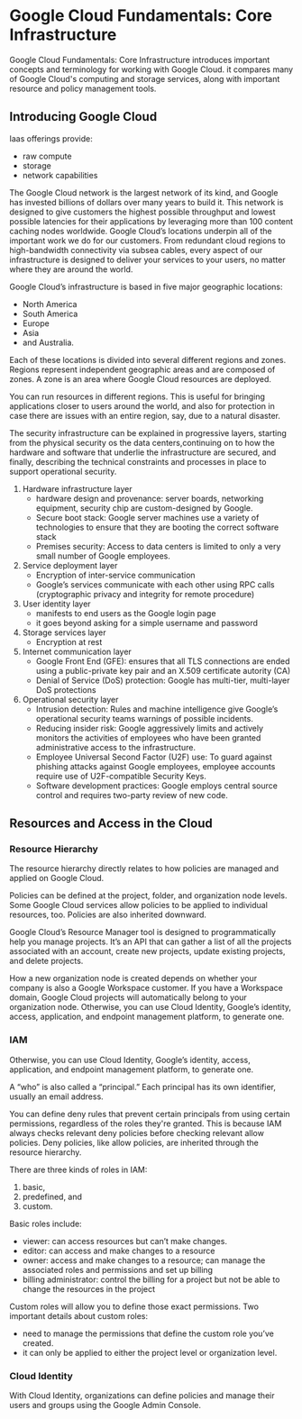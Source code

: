 # Google Cloud Fundamentals: Core Infrastructure
Google Cloud Fundamentals: Core Infrastructure introduces important concepts and terminology for working with Google Cloud. it compares many of Google Cloud's computing and storage services, along with important resource and policy management tools.

## Introducing Google Cloud
Iaas offerings provide:
- raw compute
- storage
- network capabilities

The Google Cloud network is the largest network of its kind, and Google has invested billions of dollars over many years to build it. This network is designed to give customers the highest possible throughput and lowest possible latencies for their applications by leveraging more than 100 content caching nodes worldwide. Google Cloud’s locations underpin all of the important work we do for our customers. From redundant cloud regions to high-bandwidth connectivity via subsea cables, every aspect of our infrastructure is designed to deliver your services to your users, no matter where they are around the world.


Google Cloud’s infrastructure is based in five major geographic locations: 
- North America
- South America
- Europe
- Asia
- and Australia.

Each of these locations is divided into several different regions and zones. Regions represent independent geographic areas and are composed of zones. A zone is an area where Google Cloud resources are deployed.

You can run resources in different regions. This is useful for bringing applications closer to users around the world, and also for protection in case there are issues with an entire region, say, due to a natural disaster.


The security infrastructure can be explained in progressive layers, starting from the physical security os the data centers,continuing on to how the hardware and software that underlie the infrastructure are secured, and finally, describing the technical constraints and processes in place to support operational security.
1. Hardware infrastructure layer
    - hardware design and provenance: server boards, networking equipment, security chip are custom-designed by Google.
    - Secure boot stack: Google server machines use a variety of technologies to ensure that they are booting the correct software stack
    - Premises security: Access to data centers is limited to only a very small number of Google employees.
1. Service deployment layer
    - Encryption of inter-service communication
    - Google’s services communicate with each other using RPC calls (cryptographic privacy and integrity for remote procedure)
1. User identity layer
    - manifests to end users as the Google login page
    - it goes beyond asking for a simple username and password
1. Storage services layer
    - Encryption at rest
1. Internet communication layer
    - Google Front End (GFE): ensures that all TLS connections are ended using a public-private key pair and an X.509 certificate autority (CA)
    - Denial of Service (DoS) protection: Google has multi-tier, multi-layer DoS protections
1. Operational security layer
    - Intrusion detection: Rules and machine intelligence give Google’s operational security teams warnings of possible incidents.
    - Reducing insider risk: Google aggressively limits and actively monitors the activities of employees who have been granted administrative access to the infrastructure.
    - Employee Universal Second Factor (U2F) use: To guard against phishing attacks against Google employees, employee accounts require use of U2F-compatible Security Keys.
    - Software development practices: Google employs central source control and requires two-party review of new code.
    

## Resources and Access in the Cloud
### Resource Hierarchy
The resource hierarchy directly relates to how policies are managed and applied on Google Cloud.

Policies can be defined at the project, folder, and organization node levels. Some Google Cloud services allow policies to be applied to individual resources, too. Policies are also inherited downward.


Google Cloud’s Resource Manager tool is designed to programmatically help you manage projects. It’s an API that can gather a list of all the projects associated with an account, create new projects, update existing projects, and delete projects.

How a new organization node is created depends on whether your company is also a Google Workspace customer. If you have a Workspace domain, Google Cloud projects will automatically belong to your organization node. Otherwise, you can use Cloud Identity, Google’s identity, access, application, and endpoint management platform, to generate one.

### IAM
Otherwise, you can use Cloud Identity, Google’s identity, access, application, and endpoint management platform, to generate one.

A “who” is also called a “principal.” Each principal has its own identifier, usually an email address.


You can define deny rules that prevent certain principals from using certain permissions, regardless of the roles they're granted. This is because IAM always checks relevant deny policies before checking relevant allow policies. Deny policies, like allow policies, are inherited through the resource hierarchy.


There are three kinds of roles in IAM: 
1. basic, 
1. predefined, and 
1. custom.

Basic roles include:
- viewer: can access resources but can’t make changes.
- editor: can access and make changes to a resource
- owner: access and make changes to a resource; can manage the associated roles and permissions and set up billing
- billing administrator: control the billing for a project but not be able to change the resources in the project


Custom roles will allow you to define those exact permissions. Two important details about custom roles:
- need to manage the permissions that define the custom role you’ve created.
- it can only be applied to either the project level or organization level.

### Cloud Identity
With Cloud Identity, organizations can define policies and manage their users and groups using the Google Admin Console.
